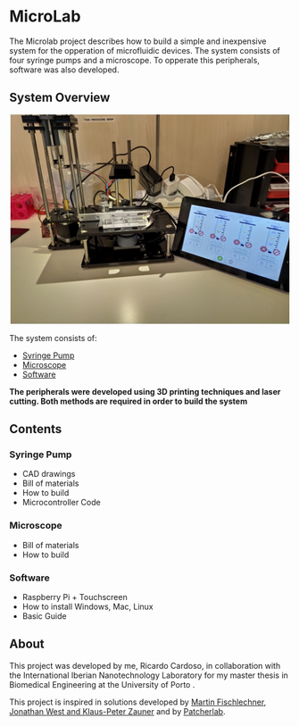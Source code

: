# MicroLab
The Microlab project describes how to build a simple and inexpensive system for the opperation of microfluidic devices. The system consists of four syringe pumps and a microscope. To opperate this peripherals, software was also developed. 

## System Overview 

<p align="center">
  <img width="500" height="" src=images/system.jpg>
</p>

The system consists of:
* [Syringe Pump](Microlab/SyringePump) 
* [Microscope](https://github.com/RicardoMarquesCardoso/MicroLab/tree/main/Microscope) 
* [Software](Microlab/Software) 

**The peripherals were developed using 3D printing techniques and laser cutting. Both methods are required in order to build the system**

## Contents

### Syringe Pump

* CAD drawings
* Bill of materials
* How to build 
* Microcontroller Code

### Microscope

* Bill of materials
* How to build 

### Software

* Raspberry Pi + Touchscreen
* How to install Windows, Mac, Linux
* Basic Guide

## About

This project was developed by me, Ricardo Cardoso, in collaboration with the International Iberian Nanotechnology Laboratory for my master thesis in Biomedical Engineering at the University of Porto .

This project is inspired in solutions developed by [Martin Fischlechner, Jonathan West and Klaus-Peter Zauner](https://dropletkitchen.github.io/pages/projects.html) and by [Patcherlab](https://pachterlab.github.io/poseidon/). 




